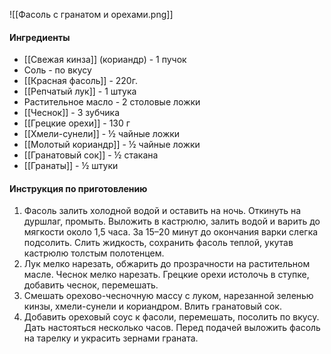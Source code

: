 ![[Фасоль с гранатом и орехами.png]]

#### Ингредиенты
- [[Свежая кинза]] (кориандр) - 1 пучок
- Соль -  по вкусу
- [[Красная фасоль]] - 220г.
- [[Репчатый лук]] - 1 штука
- Растительное масло - 2 столовые ложки
- [[Чеснок]] - 3 зубчика
- [[Грецкие орехи]] - 130 г
- [[Хмели-сунели]] - ½ чайные ложки
- [[Молотый кориандр]] - ½ чайные ложки
- [[Гранатовый сок]] - ½ стакана
- [[Гранаты]] - ½ штуки

#### Инструкция по приготовлению
1. Фасоль залить холодной водой и оставить на ночь. Откинуть на дуршлаг, промыть. Выложить в кастрюлю, залить водой и варить до мягкости около 1,5 часа. За 15–20 минут до окончания варки слегка подсолить. Слить жидкость, сохранить фасоль теплой, укутав кастрюлю толстым полотенцем.
2. Лук мелко нарезать, обжарить до прозрачности на растительном масле. Чеснок мелко нарезать. Грецкие орехи истолочь в ступке, добавить чеснок, перемешать.
3. Смешать орехово-чесночную массу с луком, нарезанной зеленью кинзы, хмели-сунели и кориандром. Влить гранатовый сок.
4. Добавить ореховый соус к фасоли, перемешать, посолить по вкусу. Дать настояться несколько часов. Перед подачей выложить фасоль на тарелку и украсить зернами граната.